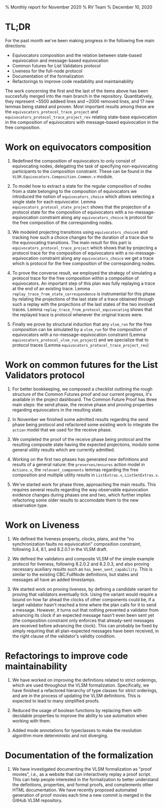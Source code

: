 % Monthly report for November 2020
% RV Team
% December 10, 2020

# TL;DR

For the past month we've been making progress in the following five main directions:

* Equivocators composition and the relation between state-based equivocation and message-based equivocation
* Common futures for List Validators protocol
* Liveness for the full-node protocol
* Documentation of the formalization
* Refactorings to improve code readability and maintainability

The work concerning the first and the last of the items above has been succesfully merged into the main branch in the repository. Quantitatively, they represent ~5500 addeed lines and ~2000 removed lines, and 17 new lemmas being stated and proven. Most important results among these are the `equivocators_protocol_trace_project` and `equivocators_protocol_trace_project_rev` relating state-base equivocation in the composition of equivocators with message-based equivocation in the free composition.

# Work on equivocators composition

1. Redefined the composition of equivocators to only consist of equivocating nodes, delegating the task of specifying non-equivocating participants to the composition constraint. These can be found in the `VLSM.Equivocators.Composition.Common.v` module.

1. To model how to extract a state for the regular composition of nodes from a state belonging to the composition of equivocators we introduced the notion of `equivocators_choice` which allows selecting a single state for each equivocator. Lemma `equivocators_protocol_state_project` shows that the projection of a protocol state for the composition of equivocators with a no-message-equivocation constraint along any `equivocators_choice` is protocol for the free composition of the corresponding nodes.

1. We modeled projecting transitions using `equivocators_choice`s and tracking how such a choice changes for the duration of a trace due to the equivocating transitions. The main result for this part is `equivocators_protocol_trace_project` which shows that by projecting a protocol trace for the composition of equivocators with a no-message-equivocation constraint along any `equivocators_choice` we get a trace which is protocol for the free composition of the corresponding nodes.

1. To prove the converse result, we employed the strategy of simulating a protocol trace for the free composition within a composition of equivocators. An important step of this plan was fully replaying a trace at the end of an existing trace. Lemma `replay_trace_from_state_correspondence` is instrumental for this phase by relating the projections of the last state of a trace obtained through such a replay with the projections of the last states of the two involved traces. Lemma `replay_trace_from_protocol_equivocating` shows that the replayed trace is protocol whenever the original traces were.

1. Finally we prove by structural induction that any `vlsm_run` for the free composition can be simulated by a `vlsm_run` for the composition of equivocators with a no-message-equivocation constraint (Lemma `equivocators_protocol_vlsm_run_project`) and we specialize that to protocol traces (Lemma `equivocators_protocol_trace_project_rev`)

# Work on common futures for the List Validators protocol

1. For better bookkeeping, we composed a checklist outlining the rough structure of the Common Futures proof and our current progress, it's available in the project dashboard. The Common Future Proof has three main steps: the send phase, the receive phase and proving properties regarding equivocators in the resulting state.

1. In November we finished some admitted results regarding the send phase being protocol and refactored some existing work to integrate the `action` model that we used for the receive phase.

1. We completed the proof of the receive phase being protocol and the resulting composite state having the expected projections, modulo some general utility results which are currently admitted.

1. Working on the first two phases has generated new definitions and results of a general nature: the `preserves/ensures` action model in `Actions.v`, the `relevant_components` lemmas regarding the free composition and multiple utility results in `ListExtras.v`, `ListSetExtras.v`.

1. We've started work for phase three, approaching the main results. This requires several results regarding the way observable equivocation evidence changes during phases one and two, which further implies refactoring some older results to accomodate them to the new observation type.

# Work on Liveness

1. We defined the liveness property, clocks, plans, and the "no synchronization faults no equivocation" composition constraint, following 3.4, 8.1, and 8.2.0.1 in the VLSM draft.

1. We defined the validators and composite VLSM of the simple example protocol for liveness, following 8.2.0.2 and 8.2.0.3, and also proving necessary auxiliary results such as `has_been_sent_capability`. This is similar to the existing CBC.FullNode definitions, but states and messages all have an added timestamps.

1. We started work on proving liveness, by defining a candidate variant for
   proving that validators eventually tick. Using the variant would require
a bound on how far ahead the clocks of other components could be, if a target
validator hasn't reached a time where the plan calls for it to send a message.
However, it turns out that nothing prevented a validator from advancing its
clock if an expected message hasn't even been sent yet (the composition constraint
only enforces that already-sent messages are received before advancing the clock).
This can probably be fixed by simply requiring that all plan-expected messages
have been received, in the right clause of the validator's validity condition.

# Refactorings to improve code maintainability

1. We have worked on improving the definitions related to strict orderings, which are used throughout the VLSM formalization. Specifically, we have finished a refactored hierarchy of type classes for strict orderings, and are in the process of updating the VLSM definitions. This is expected to lead to many simplified proofs.

1. Reduced the usage of boolean functions by replacing them with decidable properties to improve the ability to use automation when working with them.

1. Added mode annotations for typeclasses to make the resolution algorithm more deterministic and not diverging.

# Documentation of the formalization

1. We have investigated documenting the VLSM formalization as "proof movies", i.e., as a website that can interactively replay a proof script. This can help people interested in the formalization to better understand the definitions, properties, and formal proofs, and complements other HTML documentation. We have recently proposed automated generation of proof movies each time a new commit is merged in the GitHub VLSM repository.
